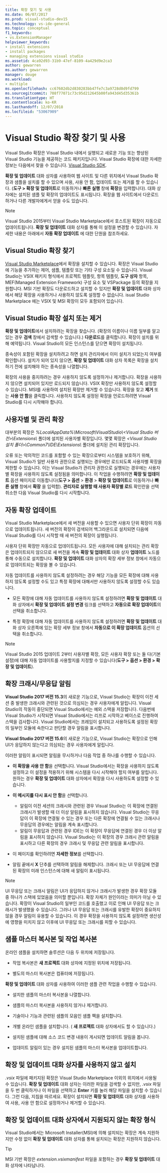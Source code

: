 ```yaml
---
title: 확장 찾기 및 사용
ms.date: 06/07/2017
ms.prod: visual-studio-dev15
ms.technology: vs-ide-general
ms.topic: conceptual
f1_keywords:
- vs.ExtensionManager
helpviewer_keywords:
- install extensions
- install packages
- managing extensions visual studio
ms.assetid: 4ca92d93-31b9-47ef-8109-4a429d9e2ca3
author: gewarren
ms.author: gewarren
manager: douge
ms.workload:
- multiple
ms.openlocfilehash: cc67602db2d830283bb47fe7c3a9728d0d9fd799
ms.sourcegitcommit: 708f77071c73c95d212645b00fa943d45d35361b
ms.translationtype: HT
ms.contentlocale: ko-KR
ms.lasthandoff: 12/07/2018
ms.locfileid: "53067909"
---
```

# <a name="find-and-use-visual-studio-extensions"></a>Visual Studio 확장 찾기 및 사용

Visual Studio 확장은 Visual Studio 내에서 실행되고 새로운 기능 또는 향상된 Visual Studio 기능을 제공하는 코드 패키지입니다. Visual Studio 확장에 대한 자세한 정보는 다음에서 찾을 수 있습니다. [Visual Studio SDK](../extensibility/visual-studio-sdk.md).

**확장 및 업데이트** 대화 상자를 사용하여 웹 사이트 및 다른 위치에서 Visual Studio 확장과 샘플을 설치를 할 수 있으며 사용, 사용 안 함, 업데이트 또는 제거를 할 수 있습니다. (**도구 > 확장 및 업데이트**로 이동하거나 **빠른 실행** 창에 **확장**을 입력합니다). 대화 상자에는 설치된 샘플 및 확장의 업데이트도 표시됩니다. 확장을 웹 사이트에서 다운로드하거나 다른 개발자에게서 얻을 수도 있습니다.

> [!NOTE]
> Visual Studio 2015부터 Visual Studio Marketplace에서 호스트된 확장이 자동으로 업데이트됩니다. **확장 및 업데이트** 대화 상자를 통해 이 설정을 변경할 수 있습니다.  자세한 내용은 아래에서 **자동 확장 업데이트** 에 대한 단원을 참조하세요.

## <a name="finding-visual-studio-extensions"></a>Visual Studio 확장 찾기

[Visual Studio Marketplace](https://marketplace.visualstudio.com/vs)에서 확장을 설치할 수 있습니다. 확장은 Visual Studio에 기능을 추가하는 제어, 샘플, 템플릿 또는 기타 구성 요소일 수 있습니다. Visual Studio는 VSIX 패키지 형식에서 프로젝트 템플릿, 항목 템플릿, **도구 상자** 항목, MEF(Managed Extension Framework) 구성 요소 및 VSPackage 등의 확장을 지원합니다. MSI 기반 확장도 다운로드하고 설치할 수 있지만 **확장 및 업데이트** 대화 상자에서 해당 확장을 사용하거나 사용하지 않도록 설정할 수 없습니다. isual Studio Marketplace 에는 VSIX 및 MSI 확장이 모두 포함되어 있습니다.

## <a name="installing-or-uninstalling-visual-studio-extensions"></a>Visual Studio 확장 설치 또는 제거

**확장 및 업데이트**에서 설치하려는 확장을 찾습니다. (확장의 이름이나 이름 일부를 알고 있는 경우 **검색** 창에서 검색할 수 있습니다.) **다운로드**를 클릭합니다.  확장이 설치를 위해 예약됩니다. Visual Studio의 모든 인스턴스를 닫으면 확장이 설치됩니다.

종속성이 포함된 확장을 설치하려고 하면 설치 관리자에서 이미 설치가 되었는지 여부를 확인합니다. 설치가 되어 있지 않으면, **확장 및 업데이트** 대화 상자 목록은 확장을 설치하기 전에 설치해야 하는 종속성을 나열합니다.

확장의 사용을 중지하려는 경우 사용하지 않도록 설정하거나 제거합니다. 확장을 사용하지 않으면 설치되어 있지만 로드되지 않습니다. VSIX 확장만 사용하지 않도록 설정할 수 있습니다. MSI를 사용하여 설치된 확장만 제거할 수 있습니다. 확장을 찾고 **제거** 또는 **사용 안 함**을 클릭합니다. 사용하지 않도록 설정된 확장을 언로드하려면 Visual Studio를 다시 시작해야 합니다.

## <a name="per-user-and-administrative-extensions"></a>사용자별 및 관리 확장

대부분의 확장은 *%LocalAppData%\Microsoft\VisualStudio\\<Visual Studio 버전\>\Extensions\\* 폴더에 설치된 사용자별 확장입니다. 몇몇 확장은 *\<Visual Studio 설치 폴더>\Common7\IDE\Extensions\\* 폴더에 설치된 관리 확장입니다.

오류 또는 악의적인 코드를 포함할 수 있는 확장으로부터 시스템을 보호하기 위해, Visual Studio가 일반 사용자 권한으로 실행되는 경우에만 로드되도록 사용자별 확장을 제한할 수 있습니다. 이는 Visual Studio가 관리자 권한으로 실행되는 경우에는 사용자별 확장을 사용하지 않도록 설정됨을 의미합니다. 이 작업을 수행하려면 **확장 및 업데이트** 옵션 페이지로 이동합니다(**도구 > 옵션** > **환경** > **확장 및 업데이트**로 이동하거나 **빠른 실행** 창에서 **확장** 을 입력함). **관리자로 실행할 때 사용자 확장별 로드** 확인란을 선택 취소한 다음 Visual Studio를 다시 시작합니다.

## <a name="automatic-extension-updates"></a>자동 확장 업데이트

Visual Studio Marketplace에서 새 버전을 사용할 수 있으면 사용자 단위 확장이 자동으로 업데이트됩니다.  새 버전의 확장이 검색되어 백그라운드로 설치되면 다음에 Visual Studio를 다시 시작할 때 새 버전의 확장이 실행됩니다.

사용자 단위 확장만 자동으로 업데이트됩니다.  모든 사용자에 대해 설치되는 관리 확장은 업데이트되지 않으므로 새 버전을 계속 **확장 및 업데이트** 대화 상자 **업데이트** 노드를 통해 수동으로 설치합니다. **확장 및 업데이트** 대화 상자의 확장 세부 정보 창에서 자동으로 업데이트되는 확장을 볼 수 있습니다.

자동 업데이트를 사용하지 않도록 설정하려는 경우 해당 기능을 모든 확장에 대해 사용하지 않도록 설정할 수도 있고 특정 확장에 대해서만 사용하지 않도록 설정할 수도 있습니다.

- 모든 확장에 대해 자동 업데이트를 사용하지 않도록 설정하려면 **확장 및 업데이트** 대화 상자에서 **확장 및 업데이트 설정 변경** 링크를 선택하고 **자동으로 확장 업데이트**의 선택을 취소합니다.

- 특정 확장에 대해 자동 업데이트를 사용하지 않도록 설정하려면 **확장 및 업데이트** 대화 상자 오른쪽에 있는 확장 세부 정보 창에서 **자동으로 이 확장 업데이트** 옵션의 선택을 취소합니다.

> [!NOTE]
> Visual Studio 2015 업데이트 2부터 사용자별 확장, 모든 사용자 확장 또는 둘 다(기본 설정)에 대해 자동 업데이트를 사용할지를 지정할 수 있습니다(**도구 > 옵션 > 환경 > 확장 및 업데이트**).

## <a name="extension-crashunresponsiveness-notifications"></a>확장 크래시/무응답 알림

**Visual Studio 2017 버전 15.3**의 새로운 기능으로, Visual Studio는 확장이 이전 세션 중 발생한 크래시와 관련된 것으로 의심되는 경우 사용자에게 알립니다. Visual Studio의 작동이 중단되면 Visual Studio에서는 예외 스택을 저장합니다. 다음번에 Visual Studio가 시작되면 Visual Studio에서는 리프로 시작하고 베이스로 진행하여 스택을 검사합니다. Visual Studio에서는 프레임이 설치되고 사용하도록 설정된 확장의 일부인 모듈에 속한다고 판단할 경우 알림을 표시합니다.

**Visual Studio 2017 버전 15.6**의 새로운 기능으로, Visual Studio는 확장으로 인해 UI가 응답하지 않는다고 의심되는 경우 사용자에게 알립니다.

이러한 알림이 표시되면 알림을 무시하거나 다음 작업 중 하나를 수행할 수 있습니다.

- **이 확장을 사용 안 함**을 선택합니다. Visual Studio에서는 확장을 사용하지 않도록 설정하고 이 설정을 적용하기 위해 시스템을 다시 시작해야 할지 여부를 알립니다. 원하는 경우 **확장 및 업데이트** 대화 상자에서 확장을 다시 사용하도록 설정할 수 있습니다.

- **이 메시지를 다시 표시 안 함**을 선택합니다.
  - 알림이 이전 세션의 크래시와 관련된 경우 Visual Studio는 이 확장에 연결된 크래시가 발생할 때 더 이상 알림을 표시하지 않습니다. Visual Studio는 무응답이 이 확장에 연결될 수 있는 경우 또는 다른 확장에 연결될 수 있는 크래시나 무응답의 경우에는 알림을 계속 표시합니다.
  - 알림이 무응답과 관련된 경우 IDE는 이 확장이 무응답에 연결된 경우 더 이상 알림을 표시하지 않습니다. Visual Studio는 이 확장의 경우 크래시 관련 알림을 표시하고 다른 확장의 경우 크래시 및 무응답 관련 알림을 표시합니다.

- 이 페이지를 확인하려면 **자세한 정보**를 선택합니다.

- 알림 끝에서 **X** 단추를 선택하여 알림을 해제합니다. 크래시 또는 UI 무응답에 연결된 확장의 미래 인스턴스에 대해 새 알림이 표시됩니다.

> [!NOTE]
> UI 무응답 또는 크래시 알림은 UI가 응답하지 않거나 크래시가 발생한 경우 확장 모듈 중 하나가 스택에 있었음을 의미할 뿐입니다. 확장 자체가 원인이라는 의미가 아닐 수 있습니다. 확장이 Visual Studio의 일부인 코드를 호출했고 이로 인해 UI 무응답 또는 크래시가 발생했을 수 있습니다. 그러나 UI 무응답 또는 크래시를 유발한 확장이 중요하지 않을 경우 알림이 유용할 수 있습니다. 이 경우 확장을 사용하지 않도록 설정하면 생산성에 영향을 미치지 않고 이후에 UI 무응답 또는 크래시를 피할 수 있습니다.

## <a name="sample-master-copies-and-working-copies"></a>샘플 마스터 복사본 및 작업 복사본

온라인 샘플을 설치하면 솔루션은 다음 두 위치에 저장됩니다.

- 작업 복사본은 **새 프로젝트** 대화 상자에 지정된 위치에 저장됩니다.

- 별도의 마스터 복사본은 컴퓨터에 저장됩니다.

**확장 및 업데이트** 대화 상자를 사용하여 이러한 샘플 관련 작업을 수행할 수 있습니다.

- 설치한 샘플의 마스터 복사본을 나열합니다.

- 샘플의 마스터 복사본을 사용하지 않거나 제거합니다.

- 기술이나 기능과 관련된 샘플의 모음인 샘플 팩을 설치합니다.

- 개별 온라인 샘플을 설치합니다. ( **새 프로젝트** 대화 상자에서도 할 수 있습니다.)

- 설치된 샘플에 대해 소스 코드 변경 내용이 게시되면 업데이트 알림을 봅니다.

- 업데이트 알림이 있는 경우 설치된 샘플의 마스터 복사본을 업데이트합니다.

## <a name="installing-without-using-the-extensions-and-updates-dialog-box"></a>확장 및 업데이트 대화 상자를 사용하지 않고 설치

*.vsix* 파일에 패키지된 확장은 Visual Studio Marketplace 이외의 위치에서 사용될 수 있습니다. **확장 및 업데이트** 대화 상자는 이러한 파일을 검색할 수 없지만, *.vsix* 파일을 두 번 클릭하거나 이 파일을 선택하고 **Enter** 키를 눌러 해당 파일을 설치할 수 있습니다. 그런 다음, 지침을 따르세요. 확장이 설치되면 **확장 및 업데이트** 대화 상자를 사용하여 사용, 사용 안 함으로 설정하거나 제거할 수 있습니다.

## <a name="extension-types-not-supported-by-the-extensions-and-updates-dialog-box"></a>확장 및 업데이트 대화 상자에서 지원되지 않는 확장 형식

Visual Studio에서는 Microsoft Installer(MSI)에 의해 설치되는 확장은 계속 지원하지만 수정 없이 **확장 및 업데이트** 대화 상자를 통해 설치되는 확장은 지원하지 않습니다.

> [!TIP]
> MSI 기반 확장은 *extension.vsixmanifest* 파일을 포함하는 경우 **확장 및 업데이트** 대화 상자에 나타납니다.